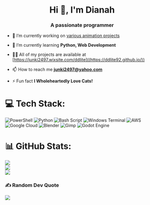 <h1 align="center">Hi 👋, I'm Dianah</h1>
<h3 align="center">A passionate programmer</h3>

- 🔭 I’m currently working on [various animation projects](https://www.youtube.com/@Monsta)

- 🌱 I’m currently learning **Python, Web Development**

- 👨‍💻 All of my projects are available at [https://junki2497.wixsite.com/ddlite]((https://ddlite92.github.io/))

- 📫 How to reach me **junki2497@yahoo.com**

- ⚡ Fun fact **I Wholeheartedly Love Cats!**

# 💻 Tech Stack:
![PowerShell](https://img.shields.io/badge/PowerShell-%235391FE.svg?style=for-the-badge&logo=powershell&logoColor=white) ![Python](https://img.shields.io/badge/python-3670A0?style=for-the-badge&logo=python&logoColor=ffdd54) ![Bash Script](https://img.shields.io/badge/bash_script-%23121011.svg?style=for-the-badge&logo=gnu-bash&logoColor=white) ![Windows Terminal](https://img.shields.io/badge/Windows%20Terminal-%234D4D4D.svg?style=for-the-badge&logo=windows-terminal&logoColor=white) ![AWS](https://img.shields.io/badge/AWS-%23FF9900.svg?style=for-the-badge&logo=amazon-aws&logoColor=white) ![Google Cloud](https://img.shields.io/badge/GoogleCloud-%234285F4.svg?style=for-the-badge&logo=google-cloud&logoColor=white) ![Blender](https://img.shields.io/badge/blender-%23F5792A.svg?style=for-the-badge&logo=blender&logoColor=white) ![Gimp](https://img.shields.io/badge/Gimp-657D8B?style=for-the-badge&logo=gimp&logoColor=FFFFFF) ![Godot Engine](https://img.shields.io/badge/GODOT-%23FFFFFF.svg?style=for-the-badge&logo=godot-engine)
# 📊 GitHub Stats:
![](https://github-readme-stats.vercel.app/api?username=ddlite92&theme=dark&hide_border=false&include_all_commits=false&count_private=false)<br/>
![](https://nirzak-streak-stats.vercel.app/?user=ddlite92&theme=dark&hide_border=false)<br/>
![](https://github-readme-stats.vercel.app/api/top-langs/?username=ddlite92&theme=dark&hide_border=false&include_all_commits=false&count_private=false&layout=compact)

### ✍️ Random Dev Quote
![](https://quotes-github-readme.vercel.app/api?type=horizontal&theme=radical)

<p align="left">
</p>

<!-- Proudly created with GPRM ( https://gprm.itsvg.in ) -->



